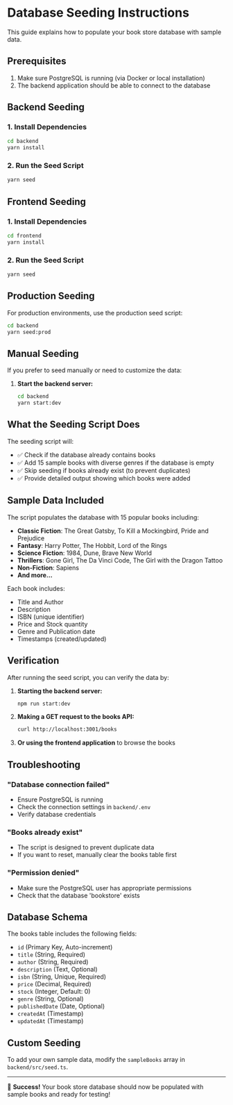 # Database Seeding Instructions

This guide explains how to populate your book store database with sample data.

## Prerequisites

1. Make sure PostgreSQL is running (via Docker or local installation)
2. The backend application should be able to connect to the database

## Backend Seeding

### 1. Install Dependencies
```bash
cd backend
yarn install
```

### 2. Run the Seed Script
```bash
yarn seed
```

## Frontend Seeding

### 1. Install Dependencies
```bash
cd frontend
yarn install
```

### 2. Run the Seed Script
```bash
yarn seed
```

## Production Seeding

For production environments, use the production seed script:

```bash
cd backend
yarn seed:prod
```

## Manual Seeding

If you prefer to seed manually or need to customize the data:

1. **Start the backend server:**
   ```bash
   cd backend
   yarn start:dev
   ```

## What the Seeding Script Does

The seeding script will:

- ✅ Check if the database already contains books
- ✅ Add 15 sample books with diverse genres if the database is empty
- ✅ Skip seeding if books already exist (to prevent duplicates)
- ✅ Provide detailed output showing which books were added

## Sample Data Included

The script populates the database with 15 popular books including:

- **Classic Fiction**: The Great Gatsby, To Kill a Mockingbird, Pride and Prejudice
- **Fantasy**: Harry Potter, The Hobbit, Lord of the Rings
- **Science Fiction**: 1984, Dune, Brave New World
- **Thrillers**: Gone Girl, The Da Vinci Code, The Girl with the Dragon Tattoo
- **Non-Fiction**: Sapiens
- **And more...**

Each book includes:
- Title and Author
- Description
- ISBN (unique identifier)
- Price and Stock quantity
- Genre and Publication date
- Timestamps (created/updated)

## Verification

After running the seed script, you can verify the data by:

1. **Starting the backend server:**
   ```bash
   npm run start:dev
   ```

2. **Making a GET request to the books API:**
   ```bash
   curl http://localhost:3001/books
   ```

3. **Or using the frontend application** to browse the books

## Troubleshooting

### "Database connection failed"
- Ensure PostgreSQL is running
- Check the connection settings in `backend/.env`
- Verify database credentials

### "Books already exist"
- The script is designed to prevent duplicate data
- If you want to reset, manually clear the books table first

### "Permission denied"
- Make sure the PostgreSQL user has appropriate permissions
- Check that the database 'bookstore' exists

## Database Schema

The books table includes the following fields:
- `id` (Primary Key, Auto-increment)
- `title` (String, Required)
- `author` (String, Required)
- `description` (Text, Optional)
- `isbn` (String, Unique, Required)
- `price` (Decimal, Required)
- `stock` (Integer, Default: 0)
- `genre` (String, Optional)
- `publishedDate` (Date, Optional)
- `createdAt` (Timestamp)
- `updatedAt` (Timestamp)

## Custom Seeding

To add your own sample data, modify the `sampleBooks` array in `backend/src/seed.ts`.

---

🎉 **Success!** Your book store database should now be populated with sample books and ready for testing!
